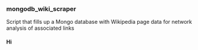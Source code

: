 ### mongodb_wiki_scraper
Script that fills up a Mongo database with Wikipedia page data for network analysis of associated links


#### Hi
